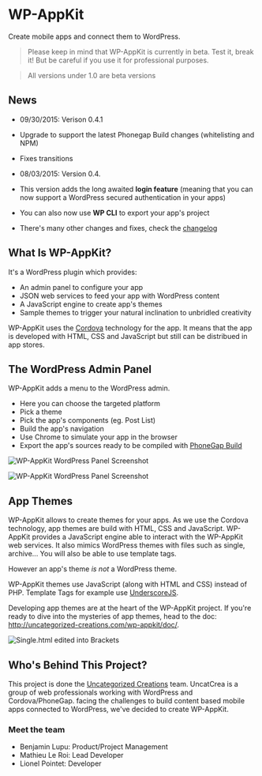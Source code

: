 # WP-AppKit
Create mobile apps and connect them to WordPress.
> Please keep in mind that WP-AppKit is currently in beta. Test it, break it! But be careful if you use it for professional purposes.

> All versions under 1.0 are beta versions

## News
* 09/30/2015: Verison 0.4.1
* Upgrade to support the latest Phonegap Build changes (whitelisting and NPM)
* Fixes transitions

* 08/03/2015: Version 0.4.
* This version adds the long awaited **login feature** (meaning that you can now support a WordPress secured authentication in your apps)
* You can also now use **WP CLI** to export your app's project
* There's many other changes and fixes, check the [changelog](https://github.com/uncatcrea/wp-app-kit/blob/master/CHANGELOG.md)

## What Is WP-AppKit?
It's a WordPress plugin which provides:
* An admin panel to configure your app
* JSON web services to feed your app with WordPress content
* A JavaScript engine to create app's themes
* Sample themes to trigger your natural inclination to unbridled creativity

WP-AppKit uses the [Cordova](http://cordova.apache.org/) technology for the app. It means that the app is developed with HTML, CSS and JavaScript but still can be distribued in app stores.

## The WordPress Admin Panel
WP-AppKit adds a menu to the WordPress admin.
* Here you can choose the targeted platform
* Pick a theme
* Pick the app's components (eg. Post List)
* Build the app's navigation
* Use Chrome to simulate your app in the browser
* Export the app's sources ready to be compiled with [PhoneGap Build](https://build.phonegap.com/)

![WP-AppKit WordPress Panel Screenshot](https://cloud.githubusercontent.com/assets/6179747/7479033/24fbf862-f35f-11e4-8c58-ceb823540c73.png)

![WP-AppKit WordPress Panel Screenshot](https://cloud.githubusercontent.com/assets/6179747/6472500/4d27fd6a-c1f3-11e4-90fb-df233d82a98b.png)

## App Themes
WP-AppKit allows to create themes for your apps. As we use the Cordova technology, app themes are build with HTML, CSS and JavaScript. WP-AppKit provides a JavaScript engine able to interact with the WP-AppKit web services. It also mimics WordPress themes with files such as single, archive... You will also be able to use template tags.

However an app's theme *is not* a WordPress theme.

WP-AppKit themes use JavaScript (along with HTML and CSS) instead of PHP. Template Tags for example use [UnderscoreJS](http://underscorejs.org/).

Developing app themes are at the heart of the WP-AppKit project. If you're ready to dive into the mysteries of app themes, head to the doc: http://uncategorized-creations.com/wp-appkit/doc/.

![Single.html edited into Brackets](https://cloud.githubusercontent.com/assets/6179747/6472801/32accb3a-c1f5-11e4-8ff8-f7286b082a7c.png)

## Who's Behind This Project?
This project is done the [Uncategorized Creations](http://uncategorized-creations.com/) team. UncatCrea is a group of web professionals working with WordPress and Cordova/PhoneGap. facing the challenges to build content based mobile apps connected to WordPress, we've decided to create WP-AppKit.

### Meet the team
* Benjamin Lupu: Product/Project Management
* Mathieu Le Roi: Lead Developer
* Lionel Pointet: Developer